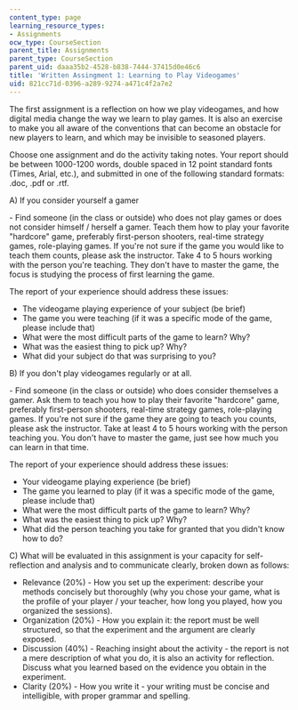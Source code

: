```yaml
---
content_type: page
learning_resource_types:
- Assignments
ocw_type: CourseSection
parent_title: Assignments
parent_type: CourseSection
parent_uid: daaa35b2-4528-b838-7444-37415d0e46c6
title: 'Written Assingment 1: Learning to Play Videogames'
uid: 821cc71d-0396-a289-9274-a471c4f2a7e2
---
```


The first assignment is a reflection on how we play videogames, and how digital media change the way we learn to play games. It is also an exercise to make you all aware of the conventions that can become an obstacle for new players to learn, and which may be invisible to seasoned players.

Choose one assignment and do the activity taking notes. Your report should be between 1000-1200 words, double spaced in 12 point standard fonts (Times, Arial, etc.), and submitted in one of the following standard formats: .doc, .pdf or .rtf.

A) If you consider yourself a gamer

\- Find someone (in the class or outside) who does not play games or does not consider himself / herself a gamer. Teach them how to play your favorite "hardcore" game, preferably first-person shooters, real-time strategy games, role-playing games. If you're not sure if the game you would like to teach them counts, please ask the instructor. Take 4 to 5 hours working with the person you're teaching. They don't have to master the game, the focus is studying the process of first learning the game.

The report of your experience should address these issues:

*   The videogame playing experience of your subject (be brief)
*   The game you were teaching (if it was a specific mode of the game, please include that)
*   What were the most difficult parts of the game to learn? Why?
*   What was the easiest thing to pick up? Why?
*   What did your subject do that was surprising to you?

B) If you don't play videogames regularly or at all.

\- Find someone (in the class or outside) who does consider themselves a gamer. Ask them to teach you how to play their favorite "hardcore" game, preferably first-person shooters, real-time strategy games, role-playing games. If you're not sure if the game they are going to teach you counts, please ask the instructor. Take at least 4 to 5 hours working with the person teaching you. You don't have to master the game, just see how much you can learn in that time.

The report of your experience should address these issues:

*   Your videogame playing experience (be brief)
*   The game you learned to play (if it was a specific mode of the game, please include that)
*   What were the most difficult parts of the game to learn? Why?
*   What was the easiest thing to pick up? Why?
*   What did the person teaching you take for granted that you didn't know how to do?

C) What will be evaluated in this assignment is your capacity for self-reflection and analysis and to communicate clearly, broken down as follows:

*   Relevance (20%) - How you set up the experiment: describe your methods concisely but thoroughly (why you chose your game, what is the profile of your player / your teacher, how long you played, how you organized the sessions).
*   Organization (20%) - How you explain it: the report must be well structured, so that the experiment and the argument are clearly exposed.
*   Discussion (40%) - Reaching insight about the activity - the report is not a mere description of what you do, it is also an activity for reflection. Discuss what you learned based on the evidence you obtain in the experiment.
*   Clarity (20%) - How you write it - your writing must be concise and intelligible, with proper grammar and spelling.